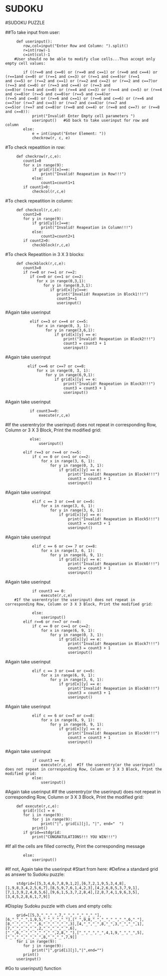 # SUDOKU
#SUDOKU PUZZLE

##To take input from user:

 
         def userinput():
            row,col=input("Enter Row and Column: ").split()
            r=int(row)-1
            c=int(col)-1
        #User should no be able to modify clue cells...Thus accept only empty cell values:

            if ((r==0 and c==0) or (r==0 and c==1) or (r==0 and c==4) or (r==1and c==0) or (r==1 and c==3) or (r==1 and c==4)or (r==1                 and c==5) or (r==2 and c==1) or (r==2 and c==2) or (r==2 and c==7)or (r==3 and c==0) or (r==3 and c==4) or (r==3 and                    c==8)or (r==4 and c==0) or (r==4 and c==3) or (r==4 and c==5) or (r==4 and c==8)or (r==5 and c==0)or (r==5 and c==4)or                   (r==5 and c==8) or (r==6 and c==1) or (r==6 and c==6) or (r==6 and c==7)or (r==7 and c==3) or (r==7 and c==4)or (r==7 and                c==5)or (r==7 and c==8)or (r==8 and c==4) or (r==8 and c==7) or (r==8 and c==8)):
                print("Invalid! Enter Empty cell parameters ")
                userinput()   #GO back to take userinput for row and column
            else:
                e = int(input("Enter Element: "))
                checkrow(r, c, e) 
 #To check repeatition in row:

         def checkrow(r,c,e):
            count1=0
            for x in range(9):
                if grid[r][x]==e:
                    print("Invalid! Reapeation in Row!!!")
                else:
                    count1=count1+1
            if count1>0:
                checkcol(r,c,e)
#To check repeatition in column:

         def checkcol(r,c,e):
            count2=0
            for y in range(9):
                if grid[y][c]==e:
                    print("Invalid! Reapeation in Column!!!")
                else:
                    count2=count2+1
            if count2>0:
                checkblock(r,c,e)
 #To check Repeatition in 3 X 3 blocks:

         def checkblock(r,c,e):
            count3=0
            if r==0 or r==1 or r==2:
               if c==0 or c==1 or c==2:
                  for x in range(0,3,1):
                     for y in range(0,3,1):
                        if grid[x][y]==e:
                           print("Invalid! Reapeation in Block1!!!")
                           count3+=1
                           userinput()    
  #Again take userinput

               elif c==3 or c==4 or c==5:
                  for x in range(0, 3, 1):
                      for y in range(3,6,1):
                          if grid[x][y] == e:
                              print("Invalid! Reapeation in Block2!!!")
                              count3 = count3 + 1
                              userinput()   
 #Again take userinput

              elif c==6 or c==7 or c==8:
                  for x in range(0, 3, 1):
                      for y in range(6,9,1):
                          if grid[x][y] == e:
                              print("Invalid! Reapeation in Block3!!!")
                              count3 = count3 + 1
                              userinput()    
  #Again take userinput

               if count3==0:
                   execute(r,c,e)    

 #If the userentry(or the userinput) does not repeat in corresponding Row, Column or 3 X 3 Block, Print the modified grid:

               else:
                   userinput()

            elif r==3 or r==4 or r==5:
                if c == 0 or c==1 or c==2:
                    for x in range(3, 6, 1):
                        for y in range(0, 3, 1):
                            if grid[x][y] == e:
                                print("Invalid! Reapeation in Block4!!!")
                                count3 = count3 + 1
                                userinput()  
   #Again take userinput

                elif c == 3 or c==4 or c==5:
                    for x in range(3, 6, 1):
                        for y in range(3, 6, 1):
                            if grid[x][y] == e:
                                print("Invalid! Reapeation in Block5!!!")
                                count3 = count3 + 1
                                userinput()    
   #Again take userinput

                elif c == 6 or c== 7 or c==8:
                    for x in range(3, 6, 1):
                        for y in range(6, 9, 1):
                            if grid[x][y] == e:
                                print("Invalid! Reapeation in Block6!!!")
                                count3 = count3 + 1
                                userinput()   
  #Again take userinput

                if count3 == 0:
                    execute(r,c,e)   
        #If the userentry(or the userinput) does not repeat in corresponding Row, Column or 3 X 3 Block, Print the modified grid:

                else:
                    userinput()
            elif r==6 or r==7 or r==8:
                if c == 0 or c==1 or c==2:
                    for x in range(6, 9, 1):
                        for y in range(0, 3, 1):
                            if grid[x][y] == e:
                                print("Invalid! Reapeation in Block7!!!")
                                count3 = count3 + 1
                                userinput()   
 #Again take userinput

                elif c == 3 or c==4 or c==5:
                    for x in range(6, 9, 1):
                        for y in range(3, 6, 1):
                            if grid[x][y] == e:
                                print("Invalid! Reapeation in Block8!!!")
                                count3 = count3 + 1
                                userinput()   
  #Again take userinput

                elif c == 6 or c==7 or c==8:
                    for x in range(6, 9, 1):
                        for y in range(6, 9, 1):
                            if grid[x][y] == e:
                                print("Invalid! Reapeation in Block9!!!")
                                count3 = count3 + 1
                                userinput()    
#Again take userinput

                if count3 == 0:
                    execute(r,c,e)  #If the userentry(or the userinput) does not repeat in corresponding Row, Column or 3 X 3 Block, Print the modified grid:
                else:
                    userinput()   
 #Again take userinput
 #If the userentry(or the userinput) does not repeat in corresponding Row, Column or 3 X 3 Block, Print the modified grid:

         def execute(r,c,e):
            grid[r][c] = e
            for i in range(9):
                for j in range(9):
                    print("|", grid[i][j], "|", end="  ")
                print()
            if grid==stdgrid:
                print("CONGRATULATIONS!!! YOU WIN!!!")   
   #If all the cells are filled correctly, Print the corresponding message
            
            else:
                userinput()   
 #If not, Again take the userinput
        #Start from here:
        #Define a standard grid as answer to Sudoku puzzle:

         stdgrid=[[5,3,4,6,7,8,9,1,2],[6,7,2,1,9,5,3,4,8],[1,9,8,3,4,2,5,6,7],[8,5,9,7,6,1,4,2,3],[4,2,6,8,5,3,7,9,1],                                       [7,1,3,9,2,4,8,5,6],[9,6,1,5,3,7,2,8,4],[2,8,7,4,1,9,6,3,5],[3,4,5,2,8,6,1,7,9]]
  #Display Sudoku puzzle with clues and empty cells:

         grid=[[5,3,"_","_",7,"_","_","_","_"],[6,"_","_",1,9,5,"_","_","_"],["_",9,8,"_","_","_","_",6,"_"],                                         [8,"_","_","_",6,"_","_","_",3],[4,"_","_",8,"_",3,"_","_",1],[7,"_","_","_",2,"_","_","_",6],                                                    ["_",6,"_","_","_","_",2,8,"_"],["_","_","_",4,1,9,"_","_",5],["_","_","_","_",8,"_","_",7,9]]
         for i in range(9):
            for j in range(9):
                print("|",grid[i][j],"|",end="")
            print()
         userinput()     
  #Go to userinput() function
